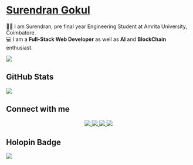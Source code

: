 # [Surendran Gokul](https://github.com/coderSuren)
👨‍🎓 I am Surendran, pre final year Engineering Student at Amrita University, Coimbatore. <br />
💻 I am a **Full-Stack Web Developer** as well as **AI** and **BlockChain** enthusiast.<br />

![](https://komarev.com/ghpvc/?username=coderSuren&style=for-the-badge)

## GitHub Stats <br />
<img src="https://github-readme-stats.vercel.app/api?username=coderSuren&&include_all_commits=true&show_icons=true&theme=blueberry" />


## Connect with me  
<div align="center">
<a href="https://www.linkedin.com/in/surendrangn" target="_blank">
 <img src=https://img.shields.io/badge/LinkedIn-0077B5?style=for-the-badge&logo=linkedin&logoColor=white />
</a>

<a href="https://twitter.com/Surendrangn" target="_blank">
 <img src=https://img.shields.io/badge/Twitter-100000?style=for-the-badge&logo=twitter&logoColor=white />
</a>
 
<a href="https://discordapp.com/users/Surendran#6910" target="_blank">
 <img src=https://img.shields.io/badge/Discord-0077B5?style=for-the-badge&logo=discord&logoColor=white />
</a> 

<a href="https://www.codechef.com/users/codersuren" target="_blank">
 <img src=https://img.shields.io/badge/-CodeChef-100000?style=for-the-badge&logo=CodeChef&logoColor=white />
</a>
<!--
 <a href="https://codeforces.com/profile/coderSuren" target="_blank">
 <img src=https://img.shields.io/badge/Codeforces-0077B5?style=for-the-badge&logo=Codeforces&logoColor=white />
</a>

<a href="https://leetcode.com/coderSuren/" target="_blank">
 <img src=https://img.shields.io/badge/LeetCode-%2308090A.svg?&style=for-the-badge&logo=leetcode&logoColor=white alt=devto style="margin-bottom: 5px;" />
</a> 
-->


</div>

## Holopin Badge
<div>
 <img src = "https://holopin.io/api/user/board?user=surendran" />
</div>


